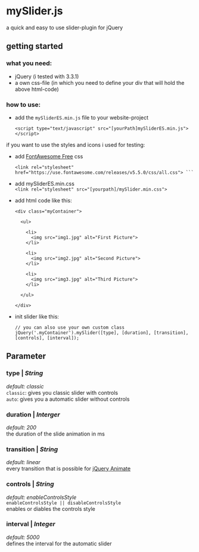 # mySlider.js
a quick and easy to use slider-plugin for jQuery

## getting started

### what you need:
* jQuery (i tested with 3.3.1)
* a own css-file (in which you need to define your div that will hold the above html-code)

### how to use:
*   add the ``` mySliderES.min.js ``` file to your website-project
    ```
    <script type="text/javascript" src="[yourPath]mySliderES.min.js"></script>
    ```

if you want to use the styles and icons i used for testing:

*   add [FontAwesome Free](https://fontawesome.com/) css<br>
    ```
    <link rel="stylesheet" href="https://use.fontawesome.com/releases/v5.5.0/css/all.css"> ```
*   add mySliderES.min.css<br>
    ```<link rel="stylesheet" src="[yourpath]/mySlider.min.css">```
*   add html code like this:
    ```
    <div class="myContainer">
    
      <ul>
      
        <li>
          <img src="img1.jpg" alt="First Picture"> 
        </li>
        
        <li>
          <img src="img2.jpg" alt="Second Picture">
        </li>
        
        <li>
          <img src="img3.jpg" alt="Third Picture">
        </li>
        
      </ul>
    
    </div>
    ```

*   init slider like this:<br>
    ```
    // you can also use your own custom class 
    jQuery('.myContainer').mySlider([type], [duration], [transition], [controls], [interval]);
    ```

## Parameter
### type | *String*
*default: classic*<br>
```classic```: gives you classic slider with controls<br>
```auto```: gives you a automatic slider without controls

### duration | *Interger*
*default: 200*<br>
the duration of the slide animation in ms

### transition | *String*
*default: linear*<br>
every transition that is possible for [jQuery Animate](http://api.jquery.com/animate/)

### controls | *String*
*default: enableControlsStyle*<br>
```enableControlsStyle || disableControlsStyle```<br>
enables or diables the controls style

### interval | *Integer*
*default: 5000*<br>
defines the interval for the automatic slider


